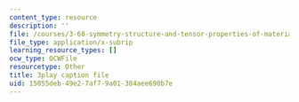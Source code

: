 ```yaml
---
content_type: resource
description: ''
file: /courses/3-60-symmetry-structure-and-tensor-properties-of-materials-fall-2005/15055deb49e27af79a01384aee690b7e_hVqoXS5PyzY.srt
file_type: application/x-subrip
learning_resource_types: []
ocw_type: OCWFile
resourcetype: Other
title: 3play caption file
uid: 15055deb-49e2-7af7-9a01-384aee690b7e
---
```

